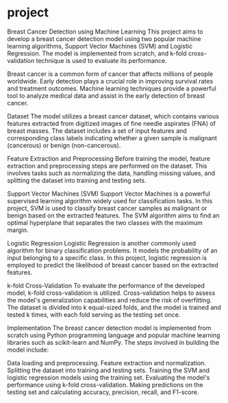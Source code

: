 # project
Breast Cancer Detection using Machine Learning
This project aims to develop a breast cancer detection model using two popular machine learning algorithms, Support Vector Machines (SVM) and Logistic Regression. The model is implemented from scratch, and k-fold cross-validation technique is used to evaluate its performance.

Breast cancer is a common form of cancer that affects millions of people worldwide. Early detection plays a crucial role in improving survival rates and treatment outcomes. Machine learning techniques provide a powerful tool to analyze medical data and assist in the early detection of breast cancer.

Dataset
The model utilizes a breast cancer dataset, which contains various features extracted from digitized images of fine needle aspirates (FNA) of breast masses. The dataset includes a set of input features and corresponding class labels indicating whether a given sample is malignant (cancerous) or benign (non-cancerous).

Feature Extraction and Preprocessing
Before training the model, feature extraction and preprocessing steps are performed on the dataset. This involves tasks such as normalizing the data, handling missing values, and splitting the dataset into training and testing sets.

Support Vector Machines (SVM)
Support Vector Machines is a powerful supervised learning algorithm widely used for classification tasks. In this project, SVM is used to classify breast cancer samples as malignant or benign based on the extracted features. The SVM algorithm aims to find an optimal hyperplane that separates the two classes with the maximum margin.

Logistic Regression
Logistic Regression is another commonly used algorithm for binary classification problems. It models the probability of an input belonging to a specific class. In this project, logistic regression is employed to predict the likelihood of breast cancer based on the extracted features.

k-fold Cross-Validation
To evaluate the performance of the developed model, k-fold cross-validation is utilized. Cross-validation helps to assess the model's generalization capabilities and reduce the risk of overfitting. The dataset is divided into k equal-sized folds, and the model is trained and tested k times, with each fold serving as the testing set once.

Implementation
The breast cancer detection model is implemented from scratch using Python programming language and popular machine learning libraries such as scikit-learn and NumPy. The steps involved in building the model include:

Data loading and preprocessing.
Feature extraction and normalization.
Splitting the dataset into training and testing sets.
Training the SVM and logistic regression models using the training set.
Evaluating the model's performance using k-fold cross-validation.
Making predictions on the testing set and calculating accuracy, precision, recall, and F1-score.
